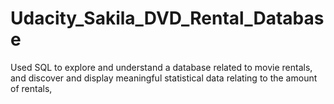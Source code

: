 # Udacity_Sakila_DVD_Rental_Database
Used SQL to explore and understand a database related to movie rentals, and discover and display meaningful statistical data relating to the amount of rentals,
